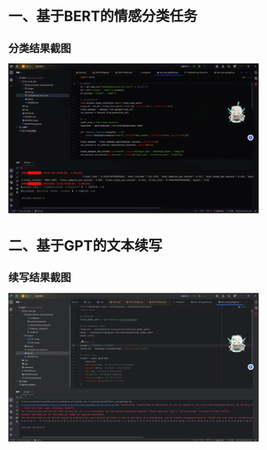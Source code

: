 # 一、基于BERT的情感分类任务

## 分类结果截图

<img src="https://github.com/shuilingwang/dev-skills/blob/main/bert.png" alt="bert.py截图" width="800" />

# 二、基于GPT的文本续写

## 续写结果截图

<img src="https://github.com/shuilingwang/dev-skills/blob/main/gpt.png" alt="gpt.py截图" width="800" />